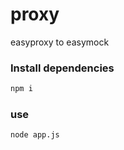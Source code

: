 # proxy
easyproxy to easymock

### Install dependencies
```bash
npm i
```

### use
```bash
node app.js
```

